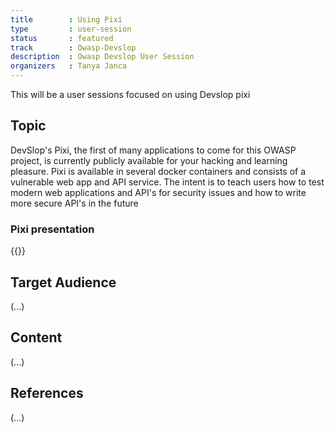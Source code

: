 ```yaml
---
title        : Using Pixi
type         : user-session
status       : featured
track        : Owasp-Devslop
description  : Owasp Devslop User Session
organizers   : Tanya Janca
---
```


This will be a user sessions focused on using Devslop pixi

## Topic

DevSlop's Pixi, the first of many applications to come for this OWASP project, is currently publicly available for your hacking and learning pleasure. Pixi is available in several docker containers and consists of a vulnerable web app and API service.  The intent is to teach users how to test modern web applications and API's for security issues and how to write more secure API's in the future

### Pixi presentation

{{<slideshare id="77849742" >}}

## Target Audience

(...)

## Content

(...)

## References

(...)
